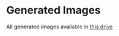 # Generated Images
All generated images available in [this drive](https://drive.google.com/drive/folders/1_9PwqjdM4kElP9RGFbawE1a7bzXm40ff?usp=sharing)
